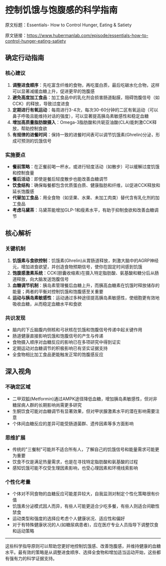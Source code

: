 # 控制饥饿与饱腹感的科学指南

原文标题：Essentials- How to Control Hunger, Eating & Satiety

原文链接：https://www.hubermanlab.com/episode/essentials-how-to-control-hunger-eating-satiety

<YouTube videoId="c9JmHOUp6VU" />

## 确定行动指南

### 核心建议
1. **调整进食顺序**：先吃富含纤维的食物，再吃蛋白质，最后吃碳水化合物，这样可以显著减缓血糖上升，促进更早的饱腹感
2. **避免高度加工食品**：加工食品中的乳化剂会损害肠道黏膜，阻碍饱腹信号（如CCK）的释放，导致过度进食
3. **定期进行有氧运动**：每周进行3-4次，每次30-60分钟的二区有氧运动（可以鼻子呼吸且能维持对话的强度），可以显著提高胰岛素敏感性和稳定血糖
4. **增加高质量脂肪酸摄入**：Omega-3脂肪酸和共轭亚油酸(CLA)能刺激CCK释放，帮助控制食欲
5. **有规律的进餐时间**：保持一致的进餐时间表可以调节饥饿素(Ghrelin)分泌，形成可预测的饥饿信号

### 实施要点
- **餐前策略**：在正餐前喝一杯水，或进行轻度活动（如散步）可以缓解过度饥饿和控制食量
- **餐后活动**：即使是餐后轻度散步也能改善血糖调节
- **饮食结构**：确保每餐都包含优质蛋白质、健康脂肪和纤维，以促进CCK释放和延长饱腹感
- **代替加工食品**：用全食物（如坚果、水果、未加工肉类）替代含有乳化剂的加工食品
- **考虑马黛茶**：马黛茶能增加GLP-1和瘦素水平，有助于抑制食欲和改善血糖调节

## 核心解析

### 关键机制
1. **饥饿素与食欲控制**：饥饿素(Ghrelin)从胃肠道释放，刺激大脑中的AGRP神经元，增加进食欲望，并创造食物预期信号，使你在固定时间感到饥饿
2. **饱腹感激素系统**：CCK(胆囊收缩素)在摄入特定脂肪酸、氨基酸和糖分后从肠道释放，向大脑发送饱腹信号
3. **血糖调节机制**：胰岛素管理餐后血糖上升，而胰高血糖素在饥饿时释放储存的能量；两者的平衡对控制饥饿和饱腹感至关重要
4. **运动与胰岛素敏感性**：运动通过多种途径提高胰岛素敏感性，使细胞更有效地吸收血糖，从而稳定血糖水平和食欲

### 共识发现
- 脑内的下丘脑腹内侧核和弓状核在饥饿和饱腹信号传递中起关键作用
- 肠道健康直接影响饥饿和饱腹信号的产生与传递
- 食物摄入顺序对血糖反应的影响已在多项研究中得到证实
- 定期运动对血糖调节的积极影响已有坚实证据支持
- 全食物相比加工食品更能触发正常的饱腹感反应

## 深入视角

### 不确定区域
- 二甲双胍(Metformin)通过AMPK途径降低血糖，增加胰岛素敏感性，但对非糖尿病人群的长期影响尚需更多研究
- 生酮饮食可能对血糖调节有显著效果，但对甲状腺激素水平的潜在影响需要注意
- 个体间血糖反应的差异可能受肠道菌群、遗传因素等多方面影响

### 思维扩展
- 传统的"三餐制"可能并不适合所有人，了解自己的饥饿信号和能量需求可能更为重要
- 饮食不仅是满足热量需求，也是在寻找特定脂肪酸和氨基酸的过程
- 感知饥饿可能不仅受生理因素影响，也受心理因素和环境线索影响

### 个性化考量
- 个体对不同食物的血糖反应可能差异较大，自我监测对制定个性化策略很有价值
- 饥饿素分泌模式因人而异，有些人可能更适合少吃多餐，有些人则适合间歇性禁食
- 运动类型和强度的选择应考虑个人健康状况、适应性和偏好
- 对于有特殊健康状况的人(如糖尿病患者)，应在医疗专业人员指导下调整饮食和运动策略

---

这些科学指导原则可以帮助您更好地控制饥饿感、改善饱腹感，并维持健康的血糖水平。最有效的策略是从调整进食顺序、选择全食物和增加适当运动开始，这些都有强有力的科学证据支持。
